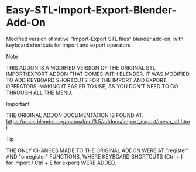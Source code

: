 # Easy-STL-Import-Export-Blender-Add-On
Modified version of native "Import-Export STL files" blender add-on, with keyboard shortcuts for import and export operators

> [!NOTE]
> THIS ADDON IS A MODIFIED VERSION OF THE ORIGINAL STL IMPORT/EXPORT ADDON THAT COMES WITH BLENDER.
IT WAS MODIFIED TO ADD KEYBOARD SHORTCUTS FOR THE IMPORT AND EXPORT OPERATORS, MAKING IT EASIER TO USE, AS YOU DON'T NEED TO GO THROUGH ALL THE MENU.

> [!IMPORTANT]
> THE ORIGINAL ADDON DOCUMENTATION IS FOUND AT:
https://docs.blender.org/manual/en/3.5/addons/import_export/mesh_stl.html

> [!TIP]
> THE ONLY CHANGES MADE TO THE ORIGINAL ADDON WERE AT "register" AND "unregister" FUNCTIONS, WHERE KEYBOARD SHORTCUTS (Ctrl + I for import / Ctrl + E for export) WERE ADDED.
